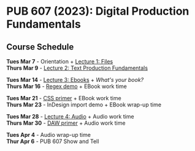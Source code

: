 # PUB 607 (2023): Digital Production Fundamentals


## Course Schedule


**Tues Mar 7** - Orientation + [Lecture 1: Files](1.Files.md)  
**Thurs Mar 9** - [Lecture 2: Text Production Fundamentals](2.Production.md)

**Tues Mar 14** - [Lecture 3: Ebooks](3.Ebooks.md)
						+ *What's your book?*  
**Thurs Mar 16** - [Regex demo](Regex.md) + EBook work time

**Tues Mar 21** - [CSS primer](CSS.md) + EBook work time  
**Thurs Mar 23** - InDesign import demo + EBook wrap-up time

**Tues Mar 28** - [Lecture 4: Audio](4.Audio.md) + Audio work time  
**Thurs Mar 30** - [DAW primer](DAW.md) + Audio work time

**Tues Apr 4** - Audio wrap-up time   
**Thur Apr 6** - PUB 607 Show and Tell


